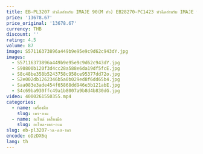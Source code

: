 ```yaml
---
title: EB-PL3207 หัวฉีดสําหรับ IMAJE 90(M หัว) EB28270-PC1423 หัวฉีดสําหรับ IMAJE 9020/9030(G หัว) CIJ เครื่องพิมพ์
price: '13678.67'
price_original: '13678.67'
currency: THB
discount: ''
rating: 4.5
volume: 87
image: S57116373896a449b9e95e9c9d62c943dY.jpg
images:
  - S57116373896a449b9e95e9c9d62c943dY.jpg
  - S90800b120f3d4cc28a588e6da19df5fcE.jpg
  - S8c48be358b5243758c958ce95377dd72o.jpg
  - S2e002db1262346b5a0b029ed8f6dd65b4.jpg
  - Saa083e3ade454f65868dd946e3b121abE.jpg
  - S4c69ba930ffc49a1b8007a9b8d4b830dG.jpg
video: 4000261550355.mp4
categories:
  - name: เครื่องมือ
    slug: เคร-องม
  - name: อะไหล่ เครื่องมือ
    slug: อะไหล-เคร-องม
slug: eb-pl3207-วฉ-ดส-าหร
encode: oDzDX6q
lang: th
---
```

  